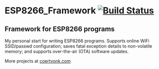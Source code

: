 # ESP8266_Framework [![Build Status](https://travis-ci.org/cvonk/esp8266-framework.svg?branch=master)](https://travis-ci.org/cvonk/esp8266-framework)
## Framework for ESP8266 programs

My personal start for writing ESP8266 programs.  Supports online WiFi SSID/passwd configuration; saves fatal exception details to non-volatile memory; and supports over-the-air (OTA) software updates.

More projects at [coertvonk.com](https://www.coertvonk.com)
